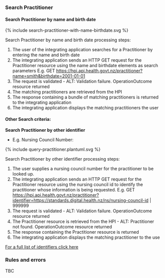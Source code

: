 

### Search Practitioner

#### Search Practitioner by name and birth date

<div>
{% include search-practitioner-with-name-birthdate.svg %}
</div>

Search Practitioner by name and birth date processing steps:

1. The user of the integrating application searches for a Practitioner by entering the name and birth date
2. The integrating application sends an HTTP GET request for the Practitioner resource using the name and birthdate elements as search parameters E.g. GET https://hpi.api.health.govt.nz/practitioner?name=smith&birthdate=2001-01-01
3. The request is validated - ALT: Validation failure. OperationOutcome resource returned
4. The matching practitioners are retrieved from the HPI
5. The response containing a bundle of matching practitioners is returned to the integrating application
6. The integrating application displays the matching practitioners the user


#### Other Search criteria:

**Search Practitioner by other identifier**
* E.g. Nursing Council Number:

<div>
{% include query-practitioner.plantuml.svg %}
</div>

Search Practitioner by other identifier processing steps:

1. The user supplies a nursing council number for the practitioner to be looked up.
2. The integrating application sends an HTTP GET request for the Practitioner resource using the nursing council id to identify the practitioner whose information is being requested. E.g. GET https://hpi.api.health.govt.nz/practitioner?identifier=https://standards.digital.health.nz/ns/nursing-council-id | 999999
3. The request is validated - ALT: Validation failure. OperationOutcome resource returned
4. The Practitioner resource is retrieved from the HPI - ALT: Practitioner not found. OperationOutcome resource returned
5. The response containing the Practitioner resource is returned
6. The integrating application displays the matching practitioner to the use

[For a full list of identifiers click here](https://fhir.org.nz/ig/base/namingSystems.html)

### Rules and errors
TBC
